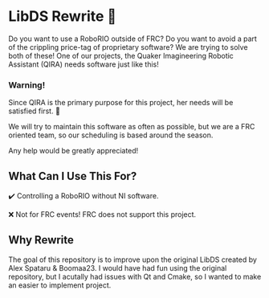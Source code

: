 # LibDS Rewrite :robot:
Do you want to use a RoboRIO outside of FRC? Do you want to avoid a part of the crippling price-tag of proprietary software?
We are trying to solve both of these! One of our projects, the Quaker Imagineering Robotic Assistant (QIRA) needs software just like this!

### Warning!
Since QIRA is the primary purpose for this project, her needs will be satisfied first. :japanese_ogre:

We will try to maintain this software as often as possible, but we are a FRC oriented team, so our scheduling is based around the season.

Any help would be greatly appreciated!

## What Can I Use This For?
:heavy_check_mark: Controlling a RoboRIO without NI software.

:x: Not for FRC events! FRC does not support this project.

## Why Rewrite
The goal of this repository is to improve upon the original LibDS created by Alex Spataru & Boomaa23.
I would have had fun using the original repository, but I acutally had issues with Qt and Cmake, so I
wanted to make an easier to implement project.
